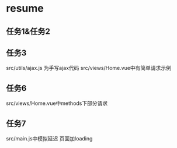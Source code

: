 # resume
## 任务1&任务2

## 任务3
src/utils/ajax.js 为手写ajax代码
src/views/Home.vue中有简单请求示例

## 任务6
src/views/Home.vue中methods下部分请求

## 任务7
src/main.js中模拟延迟 页面加loading
